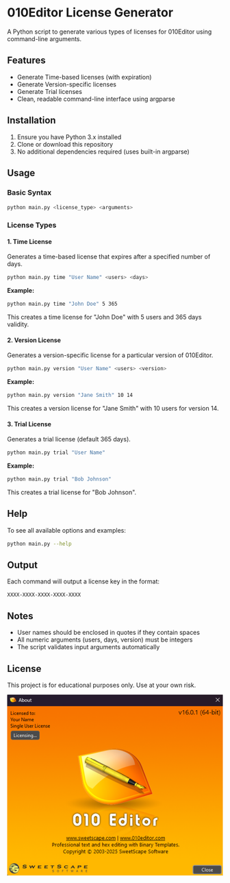 # 010Editor License Generator

A Python script to generate various types of licenses for 010Editor using command-line arguments.

## Features

- Generate Time-based licenses (with expiration)
- Generate Version-specific licenses
- Generate Trial licenses
- Clean, readable command-line interface using argparse

## Installation

1. Ensure you have Python 3.x installed
2. Clone or download this repository
3. No additional dependencies required (uses built-in argparse)

## Usage

### Basic Syntax
```bash
python main.py <license_type> <arguments>
```

### License Types

#### 1. Time License
Generates a time-based license that expires after a specified number of days.

```bash
python main.py time "User Name" <users> <days>
```

**Example:**
```bash
python main.py time "John Doe" 5 365
```
This creates a time license for "John Doe" with 5 users and 365 days validity.

#### 2. Version License
Generates a version-specific license for a particular version of 010Editor.

```bash
python main.py version "User Name" <users> <version>
```

**Example:**
```bash
python main.py version "Jane Smith" 10 14
```
This creates a version license for "Jane Smith" with 10 users for version 14.

#### 3. Trial License
Generates a trial license (default 365 days).

```bash
python main.py trial "User Name"
```

**Example:**
```bash
python main.py trial "Bob Johnson"
```
This creates a trial license for "Bob Johnson".

## Help

To see all available options and examples:

```bash
python main.py --help
```

## Output

Each command will output a license key in the format:
```
XXXX-XXXX-XXXX-XXXX-XXXX
```

## Notes

- User names should be enclosed in quotes if they contain spaces
- All numeric arguments (users, days, version) must be integers
- The script validates input arguments automatically

## License

This project is for educational purposes only. Use at your own risk.

![alt text](image.png)